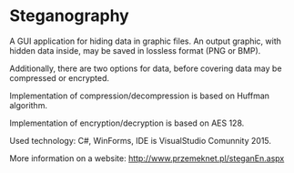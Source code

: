 # Steganography

A GUI application for hiding data in graphic files. An output graphic, with hidden data inside, may be saved in lossless format (PNG or BMP).

Additionally, there are two options for data, before covering data may be compressed or encrypted.

Implementation of compression/decompression is based on Huffman algorithm. 

Implementation of encryption/decryption is based on AES 128.

Used technology: C#, WinForms, IDE is VisualStudio Comunnity 2015.

More information on a website: http://www.przemeknet.pl/steganEn.aspx 
